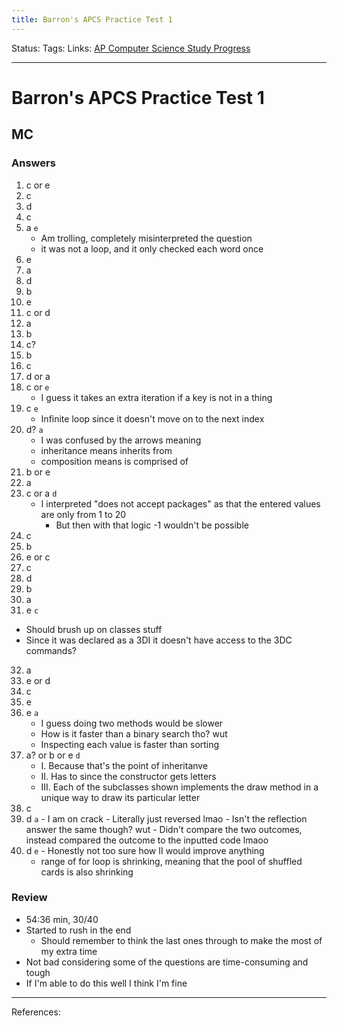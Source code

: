```yaml
---
title: Barron's APCS Practice Test 1
---
```

Status:
Tags:
Links: [AP Computer Science Study Progress](out/ap-computer-science-study-progress.md)
___
# Barron's APCS Practice Test 1
## MC
### Answers
1. c or e
2. c
3. d
4. c
5. a `e`
	- Am trolling, completely misinterpreted the question
	- it was not a loop, and it only checked each word once
6. e
7. a
8. d
9. b
10. e
11. c or d
12. a
13. b
14. c?
15. b
16. c
17. d or a
18. c or `e`
	- I guess it takes an extra iteration if a key is not in a thing
19. c `e`
	- Infinite loop since it doesn't move on to the next index
20. d? `a`
	- I was confused by the arrows meaning
	- inheritance means inherits from
	- composition means is comprised of
21. b or e 
22. a
23. c or a `d`
	- I interpreted "does not accept packages" as that the entered values are only from 1 to 20
		- But then with that logic -1 wouldn't be possible
24. c 
25. b
26. e or c
27. c
28. d
29. b
30. a
31. e `c`
- Should brush up on classes stuff
- Since it was declared as a 3DI it doesn't have access to the 3DC commands?
32. a
33. e or d
34. c
35. e
36. e `a`
	- I guess doing two methods would be slower
	- How is it faster than a binary search tho? wut
	- Inspecting each value is faster than sorting
37. a? or b or e `d`
	- I. Because that's the point of inheritanve
	- II. Has to since the constructor gets letters
	- III. Each of the subclasses shown implements the draw method in a unique way to draw its particular letter
38. c
39.  d `a`
	- I am on crack
	- Literally just reversed lmao
	- Isn't the reflection answer the same though? wut
	- Didn't compare the two outcomes, instead compared the outcome to the inputted code lmaoo
40.  d `e`
	- Honestly not too sure how II would improve anything
		- range of for loop is shrinking, meaning that the pool of shuffled cards is also shrinking
### Review
- 54:36 min, 30/40
- Started to rush in the end
	- Should remember to think the last ones through to make the most of my extra time
- Not bad considering some of the questions are time-consuming and tough
- If I'm able to do this well I think I'm fine
___
References: